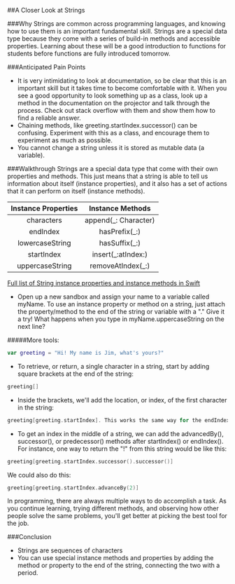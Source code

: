##A Closer Look at Strings

###Why
Strings are common across programming languages, and knowing how to use them is an important fundamental skill. Strings are a special data type because they come with a series of build-in methods and accessible properties. Learning about these will be a good introduction to functions for students before functions are fully introduced tomorrow.

###Anticipated Pain Points
- It is very intimidating to look at documentation, so be clear that this is an important skill but it takes time to become comfortable with it. When you see a good opportunity to look something up as a class, look up a method in the documentation on the projector and talk through the process. Check out stack overflow with them and show them how to find a reliable answer.
- Chaining methods, like greeting.startIndex.successor() can be confusing. Experiment with this as a class, and encourage them to experiment as much as possible.
- You cannot change a string unless it is stored as mutable data (a variable).

###Walkthrough
Strings are a special data type that come with their own properties and methods. This just means that a string is able to tell us information about itself (instance properties), and it also has a set of actions that it can perform on itself (instance methods).


Instance Properties |     Instance Methods
:----------------:  |    :------------------:
characters          |     append(_: Character)
endIndex            |     hasPrefix(_:)
lowercaseString     |     hasSuffix(_:)
startIndex          |     insert(_:atIndex:)
uppercaseString     |     removeAtIndex(_:)

[Full list of String instance properties and instance methods in Swift](https://developer.apple.com/library/prerelease/mac/documentation/Swift/Reference/Swift_String_Structure/index.html#//apple_ref/doc/uid/TP40015181-CH1-DontLinkElementID_31)


- Open up a new sandbox and assign your name to a variable called myName. To use an instance property or method on a string, just attach the property/method to the end of the string or variable with a "." Give it a try! What happens when you type in myName.uppercaseString on the next line?



#####More tools: 
```Swift 
var greeting = "Hi! My name is Jim, what's yours?" 
```
  - To retrieve, or return, a single character in a string, start by adding square brackets at the end of the string:
```Swift
greeting[]
```
- Inside the brackets, we'll add the location, or index, of the first character in the string:
```Swift
greeting[greeting.startIndex]. This works the same way for the endIndex property.
```
- To get an index in the middle of a string, we can add the advancedBy(), successor(), or predecessor() methods after startIndex() or endIndex(). For instance, one way to return the "!" from this string would be like this:

```Swift
greeting[greeting.startIndex.successor().successor()]
```

We could also do this:
```Swift
greeting[greeting.startIndex.advanceBy(2)]
```

In programming, there are always multiple ways to do accomplish a task. As you continue learning, trying different methods, and observing how other people solve the same problems, you'll get better at picking the best tool for the job.

###Conclusion
- Strings are sequences of characters
- You can use special instance methods and properties by adding the method or property to the end of the string, connecting the two with a period.
